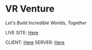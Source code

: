 # VR Venture

_Let's Build Incredible Worlds, Together_

LIVE SITE: [Here](https://client-nine-pied.vercel.app/)

CLIENT: [Here]()
SERVER: [Here]()